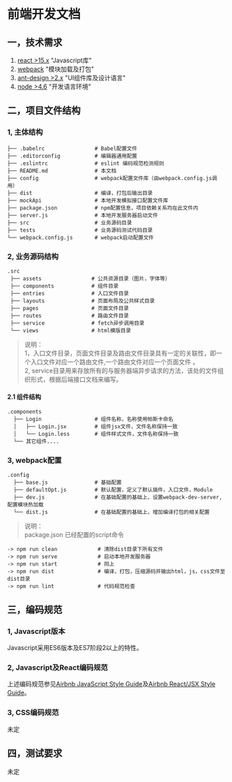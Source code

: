 # 前端开发文档

## 一，技术需求

1. [react >15.x](https://facebook.github.io/react)	"Javascript库"
2. [webpack](https://webpack.github.io/)	"模块加载及打包"
3. [ant-design >2.x](https://ant.design/) "UI组件库及设计语言"
4. [node >4.6](https://nodejs.org/en/)  "开发语言环境"

## 二，项目文件结构
### 1, 主体结构
```shell
├── .babelrc                # Babel配置文件
├── .editorconfig           # 编辑器通用配置
├── .eslintrc               # eslint 编码规范检测规则
├── README.md               # 本文档
├── config                  # webpack配置文件库（由webpack.config.js调用）
├── dist                    # 编译，打包后输出目录
├── mockApi                 # 本地开发模拟接口配置文件库
├── package.json            # npm配置信息，项目依赖关系均在此文件内
├── server.js               # 本地开发服务器启动文件
├── src                     # 业务源码目录
├── tests                   # 业务源码测试代码目录
└── webpack.config.js       # webpack启动配置文件
```
### 2, 业务源码结构
 ```shell
.src
  ├── assets                # 公共资源目录（图片，字体等）
  ├── components            # 组件目录
  ├── entries               # 入口文件目录
  ├── layouts               # 页面布局及公共样式目录
  ├── pages                 # 页面文件目录
  ├── routes                # 路由文件目录
  ├── service               # fetch异步调用目录
  └── views                 # html模版目录
 ```
> 说明：<br>
> 1，入口文件目录，页面文件目录及路由文件目录具有一定的关联性，即一个入口文件对应一个路由文件,一个路由文件对应一个页面文件 。<br>
> 2, service目录用来存放所有的与服务器端异步请求的方法，该处的文件组织形式，根据后端接口文档来编写。

#### 2.1 组件结构
```shell
.components
  ├── Login                 # 组件名称，名称使用帕斯卡命名
  │   ├── Login.jsx         # 组件jsx文件，文件名称保持一致
  │   └── Login.less        # 组件样式文件，文件名称保持一致
  └── 其它组件....
```
### 3, webpack配置
```shell
.config
  ├── base.js               # 基础配置
  ├── defaultOpt.js         # 默认配置，定义了默认插件，入口文件，Module
  ├── dev.js                # 在基础配置的基础上，设置webpack-dev-server,配置模块热加载
  └── dist.js               # 在基础配置的基础上，增加编译打包的相关配置
```
> 说明：<br>
> package.json 已经配置的script命令
```shell
-> npm run clean             # 清除dist目录下所有文件
-> npm run serve             # 启动本地开发服务器
-> npm run start             # 同上
-> npm run dist              # 编译，打包，压缩源码并输出html，js，css文件至dist目录
-> npm run lint              # 代码规范检查
```

## 三，编码规范
### 1, Javascript版本
Javascript采用ES6版本及ES7阶段2以上的特性。
### 2, Javascript及React编码规范
上述编码规范参见[Airbnb JavaScript Style Guide](https://github.com/airbnb/javascript)及[Airbnb React/JSX Style Guide](https://github.com/airbnb/javascript/tree/master/react)。
### 3, CSS编码规范
未定

## 四，测试要求
未定
